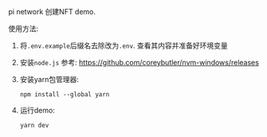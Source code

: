 pi network 创建NFT demo.

使用方法:
1. 将`.env.example`后缀名去除改为`.env`. 查看其内容并准备好环境变量
2. 安装`node.js` 参考: https://github.com/coreybutler/nvm-windows/releases
3. 安装yarn包管理器:

    `npm install --global yarn`
4. 运行demo:

    `yarn dev`